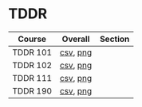 # TDDR

| Course | Overall | Section |
| ------ | ------- | ------- |
| TDDR 101 | [csv](https://github.com/UCSD-Historical-Enrollment-Data/2023Fall/blob/main/overall/TDDR%20101.csv), [png](https://raw.githubusercontent.com/UCSD-Historical-Enrollment-Data/2023Fall/main/plot_overall/TDDR%20101.png) |  |
| TDDR 102 | [csv](https://github.com/UCSD-Historical-Enrollment-Data/2023Fall/blob/main/overall/TDDR%20102.csv), [png](https://raw.githubusercontent.com/UCSD-Historical-Enrollment-Data/2023Fall/main/plot_overall/TDDR%20102.png) |  |
| TDDR 111 | [csv](https://github.com/UCSD-Historical-Enrollment-Data/2023Fall/blob/main/overall/TDDR%20111.csv), [png](https://raw.githubusercontent.com/UCSD-Historical-Enrollment-Data/2023Fall/main/plot_overall/TDDR%20111.png) |  |
| TDDR 190 | [csv](https://github.com/UCSD-Historical-Enrollment-Data/2023Fall/blob/main/overall/TDDR%20190.csv), [png](https://raw.githubusercontent.com/UCSD-Historical-Enrollment-Data/2023Fall/main/plot_overall/TDDR%20190.png) |  |
